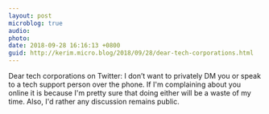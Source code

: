 ```yaml
---
layout: post
microblog: true
audio: 
photo: 
date: 2018-09-28 16:16:13 +0800
guid: http://kerim.micro.blog/2018/09/28/dear-tech-corporations.html
---
```

Dear tech corporations on Twitter: I don’t want to privately DM you or speak to a tech support person over the phone. If I'm complaining about you online it is because I'm pretty sure that doing either will be a waste of my time. Also, I'd rather any discussion remains public.
